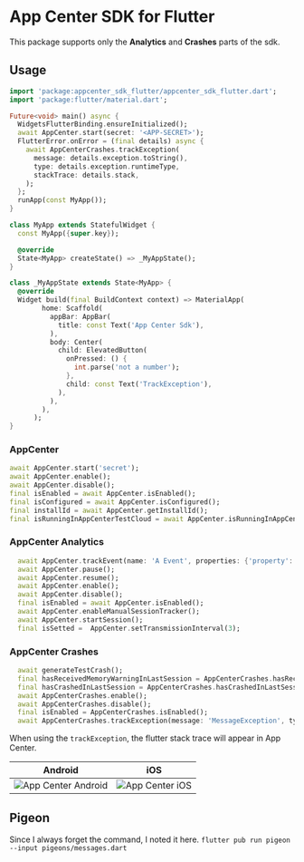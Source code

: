 # App Center SDK for Flutter

This package supports only the **Analytics** and **Crashes** parts of the sdk.

## Usage

```dart
import 'package:appcenter_sdk_flutter/appcenter_sdk_flutter.dart';
import 'package:flutter/material.dart';

Future<void> main() async {
  WidgetsFlutterBinding.ensureInitialized();
  await AppCenter.start(secret: '<APP-SECRET>');
  FlutterError.onError = (final details) async {
    await AppCenterCrashes.trackException(
      message: details.exception.toString(),
      type: details.exception.runtimeType,
      stackTrace: details.stack,
    );
  };
  runApp(const MyApp());
}

class MyApp extends StatefulWidget {
  const MyApp({super.key});

  @override
  State<MyApp> createState() => _MyAppState();
}

class _MyAppState extends State<MyApp> {
  @override
  Widget build(final BuildContext context) => MaterialApp(
        home: Scaffold(
          appBar: AppBar(
            title: const Text('App Center Sdk'),
          ),
          body: Center(
            child: ElevatedButton(
              onPressed: () {
                int.parse('not a number');
              },
              child: const Text('TrackException'),
            ),
          ),
        ),
      );
}
```

### AppCenter

```dart
await AppCenter.start('secret');
await AppCenter.enable();
await AppCenter.disable();
final isEnabled = await AppCenter.isEnabled();
final isConfigured = await AppCenter.isConfigured();
final installId = await AppCenter.getInstallId();
final isRunningInAppCenterTestCloud = await AppCenter.isRunningInAppCenterTestCloud();
```

### AppCenter Analytics

```dart
  await AppCenter.trackEvent(name: 'A Event', properties: {'property':'value'}, flags: 1);
  await AppCenter.pause();
  await AppCenter.resume();
  await AppCenter.enable();
  await AppCenter.disable();
  final isEnabled = await AppCenter.isEnabled();
  await AppCenter.enableManualSessionTracker();
  await AppCenter.startSession();
  final isSetted =  AppCenter.setTransmissionInterval(3);
```

### AppCenter Crashes

```dart
  await generateTestCrash();
  final hasReceivedMemoryWarningInLastSession = AppCenterCrashes.hasReceivedMemoryWarningInLastSession();
  final hasCrashedInLastSession = AppCenterCrashes.hasCrashedInLastSession();
  await AppCenterCrashes.enable();
  await AppCenterCrashes.disable();
  final isEnabled = AppCenterCrashes.isEnabled();
  await AppCenterCrashes.trackException(message: 'MessageException', type: MessageException.runtimeType, stackTrace: StackTrace.fromString('stackTraceString'), properties: {'property':'value'});
```

When using the `trackException`, the flutter stack trace will appear in App Center.

|Android|iOS|
| - | - |
|![App Center Android](doc/appcenter-android.png)|![App Center iOS](doc/appcenter-ios.png)|

## Pigeon

Since I always forget the command, I noted it here.
`flutter pub run pigeon --input pigeons/messages.dart`
